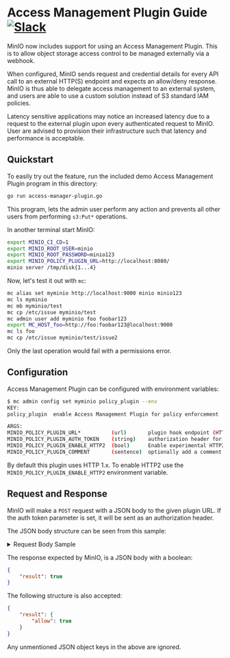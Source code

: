 # Access Management Plugin Guide [![Slack](https://slack.minio.io/slack?type=svg)](https://slack.minio.io)

MinIO now includes support for using an Access Management Plugin. This is to allow object storage access control to be managed externally via a webhook.

When configured, MinIO sends request and credential details for every API call to an external HTTP(S) endpoint and expects an allow/deny response. MinIO is thus able to delegate access management to an external system, and users are able to use a custom solution instead of S3 standard IAM policies.

Latency sensitive applications may notice an increased latency due to a request to the external plugin upon every authenticated request to MinIO. User are advised to provision their infrastructure such that latency and performance is acceptable.

## Quickstart

To easily try out the feature, run the included demo Access Management Plugin program in this directory:

```sh
go run access-manager-plugin.go
```

This program, lets the admin user perform any action and prevents all other users from performing `s3:Put*` operations.

In another terminal start MinIO:

```sh
export MINIO_CI_CD=1
export MINIO_ROOT_USER=minio
export MINIO_ROOT_PASSWORD=minio123
export MINIO_POLICY_PLUGIN_URL=http://localhost:8080/
minio server /tmp/disk{1...4}
```

Now, let's test it out with `mc`:

```sh
mc alias set myminio http://localhost:9000 minio minio123
mc ls myminio
mc mb myminio/test
mc cp /etc/issue myminio/test
mc admin user add myminio foo foobar123
export MC_HOST_foo=http://foo:foobar123@localhost:9000
mc ls foo
mc cp /etc/issue myminio/test/issue2
```

Only the last operation would fail with a permissions error.

## Configuration

Access Management Plugin can be configured with environment variables:

```sh
$ mc admin config set myminio policy_plugin --env
KEY:
policy_plugin  enable Access Management Plugin for policy enforcement

ARGS:
MINIO_POLICY_PLUGIN_URL*          (url)       plugin hook endpoint (HTTP(S)) e.g. "http://localhost:8181/v1/data/httpapi/authz/allow"
MINIO_POLICY_PLUGIN_AUTH_TOKEN    (string)    authorization header for plugin hook endpoint
MINIO_POLICY_PLUGIN_ENABLE_HTTP2  (bool)      Enable experimental HTTP2 support to connect to plugin service (default: 'off')
MINIO_POLICY_PLUGIN_COMMENT       (sentence)  optionally add a comment to this setting
```

By default this plugin uses HTTP 1.x. To enable HTTP2 use the `MINIO_POLICY_PLUGIN_ENABLE_HTTP2` environment variable.

## Request and Response

MinIO will make a `POST` request with a JSON body to the given plugin URL. If the auth token parameter is set, it will be sent as an authorization header.

The JSON body structure can be seen from this sample:

<details><summary>Request Body Sample</summary>

```json
{
  "input": {
    "account": "minio",
    "groups": null,
    "action": "s3:ListBucket",
    "bucket": "test",
    "conditions": {
      "Authorization": [
        "AWS4-HMAC-SHA256 Credential=minio/20220507/us-east-1/s3/aws4_request, SignedHeaders=host;x-amz-content-sha256;x-amz-date, Signature=62012db6c47d697620cf6c68f0f45f6e34894589a53ab1faf6dc94338468c78a"
      ],
      "CurrentTime": [
        "2022-05-07T18:31:41Z"
      ],
      "Delimiter": [
        "/"
      ],
      "EpochTime": [
        "1651948301"
      ],
      "Prefix": [
        ""
      ],
      "Referer": [
        ""
      ],
      "SecureTransport": [
        "false"
      ],
      "SourceIp": [
        "127.0.0.1"
      ],
      "User-Agent": [
        "MinIO (linux; amd64) minio-go/v7.0.24 mc/DEVELOPMENT.2022-04-20T23-07-53Z"
      ],
      "UserAgent": [
        "MinIO (linux; amd64) minio-go/v7.0.24 mc/DEVELOPMENT.2022-04-20T23-07-53Z"
      ],
      "X-Amz-Content-Sha256": [
        "e3b0c44298fc1c149afbf4c8996fb92427ae41e4649b934ca495991b7852b855"
      ],
      "X-Amz-Date": [
        "20220507T183141Z"
      ],
      "authType": [
        "REST-HEADER"
      ],
      "principaltype": [
        "Account"
      ],
      "signatureversion": [
        "AWS4-HMAC-SHA256"
      ],
      "userid": [
        "minio"
      ],
      "username": [
        "minio"
      ],
      "versionid": [
        ""
      ]
    },
    "owner": true,
    "object": "",
    "claims": {},
    "denyOnly": false
  }
}
```

</details>

The response expected by MinIO, is a JSON body with a boolean:

```json
{
    "result": true
}
```

The following structure is also accepted:

```json
{
    "result": {
        "allow": true
    }
}
```

Any unmentioned JSON object keys in the above are ignored.
